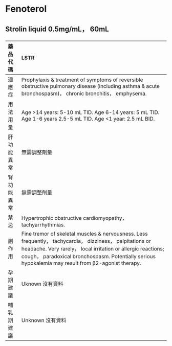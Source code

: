# Fenoterol

## Strolin liquid 0.5mg/mL， 60mL

##### 

| 藥品代碼   | LSTR                                                                                                                                                                                                                                                                             |
|:-----------|:---------------------------------------------------------------------------------------------------------------------------------------------------------------------------------------------------------------------------------------------------------------------------------|
| 適應症     | Prophylaxis & treatment of symptoms of reversible obstructive pulmonary disease (including asthma & acute bronchospasm)， chronic bronchitis， emphysema.                                                                                                                        |
| 用法用量   | Age >14 years: 5-10 mL TID. Age 6-14 years: 5 mL TID. Age 1-6 years 2.5-5 mL TID. Age <1 year: 2.5 mL BID.                                                                                                                                                                       |
| 肝功能異常 | 無需調整劑量                                                                                                                                                                                                                                                                     |
| 腎功能異常 | 無需調整劑量                                                                                                                                                                                                                                                                     |
| 禁忌       | Hypertrophic obstructive cardiomyopathy， tachyarrhythmias.                                                                                                                                                                                                                      |
| 副作用     | Fine tremor of skeletal muscles & nervousness. Less frequently， tachycardia， dizziness， palpitations or headache. Very rarely， local irritation or allergic reactions; cough， paradoxical bronchospasm. Potentially serious hypokalemia may result from β2-agonist therapy. |
| 孕期建議   | Uknown 沒有資料                                                                                                                                                                                                                                                                  |
| 哺乳期建議 | Unknown 沒有資料                                                                                                                                                                                                                                                                 |

